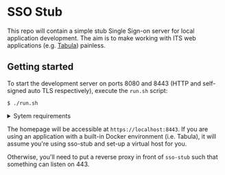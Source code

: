 # SSO Stub

This repo will contain a simple stub Single Sign-on server for local application development. The aim is to make working with
ITS web applications (e.g. [Tabula](https://github.com/UniversityofWarwick/tabula)) painless.

## Getting started

To start the development server on ports 8080 and 8443 (HTTP and self-signed auto TLS respectively), execute the `run.sh` script:

```
$ ./run.sh
```

<details>
<summary>Sytem requirements</summary>
Pre-requisites: working NPM and node (LTS is fine)

Supported platforms: macOS, Linux

</details>

The homepage will be accessible at `https://localhost:8443`. If you are using
an application with a built-in Docker environment (i.e. Tabula), it will assume you're using
sso-stub and set-up a virtual host for you.

Otherwise, you'll need to put a reverse proxy in front of `sso-stub` such that
something can listen on 443.

